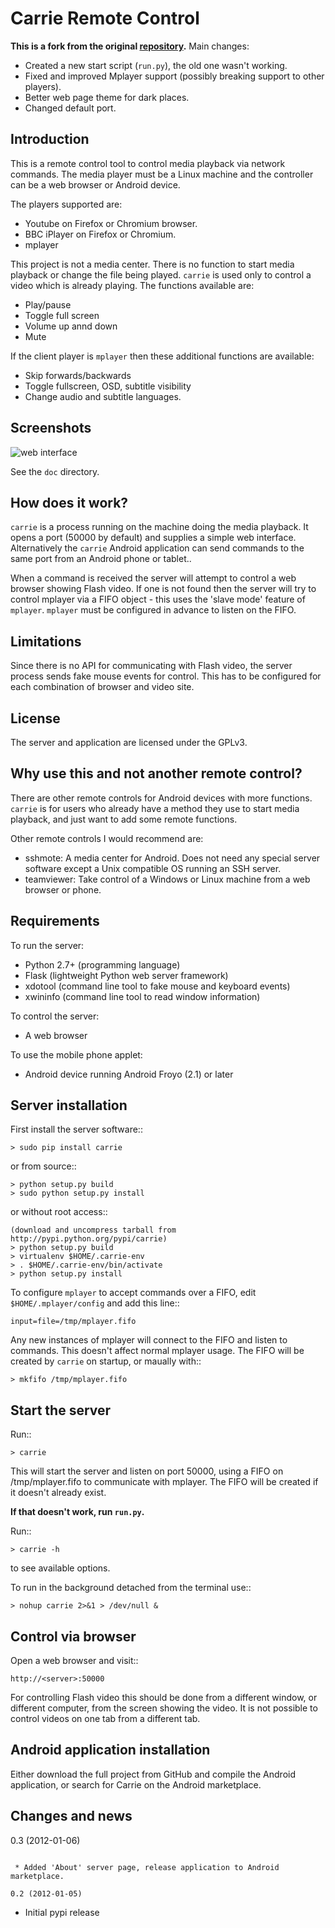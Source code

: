 

Carrie Remote Control
=====================

**This is a fork from the original [repository](https://github.com/mjem/carrie).**
Main changes:

- Created a new start script (`run.py`), the old one wasn't working.
- Fixed and improved Mplayer support (possibly breaking support to other players).
- Better web page theme for dark places.
- Changed default port.

Introduction
------------

This is a remote control tool to control media playback via network commands. The media player must be a Linux machine and the controller can be a web browser or Android device.

The players supported are:

- Youtube on Firefox or Chromium browser.
- BBC iPlayer on Firefox or Chromium.
- mplayer

This project is not a media center. There is no function to start media playback or change the file being played. `carrie` is used only to control a video which is already playing. The functions available are:

- Play/pause
- Toggle full screen
- Volume up annd down
- Mute

If the client player is `mplayer` then these additional functions are available:

- Skip forwards/backwards
- Toggle fullscreen, OSD, subtitle visibility
- Change audio and subtitle languages.

Screenshots
-----------

![web interface](https://rawgit.com/andresmrm/carrie/master/doc/web.png)

See the `doc` directory.

How does it work?
-----------------

`carrie` is a process running on the machine doing the media playback. It opens a port (50000 by default) and supplies a simple web interface. Alternatively the `carrie` Android application can send commands to the same port from an Android phone or tablet..

When a command is received the server will attempt to control a web browser showing Flash video. If one is not found then the server will try to control mplayer via a FIFO object - this uses the 'slave mode' feature of `mplayer`. `mplayer` must be configured in advance to listen on the FIFO.

Limitations
-----------

Since there is no API for communicating with Flash video, the server process sends fake mouse events for control. This has to be configured for each combination of browser and video site.

License
-------

The server and application are licensed under the GPLv3.

Why use this and not another remote control?
--------------------------------------------

There are other remote controls for Android devices with more functions. `carrie` is for users who already have a method they use to start media playback, and just want to add some remote functions.

Other remote controls I would recommend are:

- sshmote: A media center for Android. Does not need any special server software except a Unix compatible OS running an SSH server.
- teamviewer: Take control of a Windows or Linux machine from a web browser or phone.

Requirements
------------

To run the server:

- Python 2.7+ (programming language)
- Flask (lightweight Python web server framework)
- xdotool (command line tool to fake mouse and keyboard events)
- xwininfo (command line tool to read window information)

To control the server:

- A web browser

To use the mobile phone applet:

- Android device running Android Froyo (2.1) or later

Server installation
-------------------

First install the server software::

    > sudo pip install carrie

or from source::

    > python setup.py build
    > sudo python setup.py install

or without root access::

    (download and uncompress tarball from http://pypi.python.org/pypi/carrie)
    > python setup.py build
    > virtualenv $HOME/.carrie-env
    > . $HOME/.carrie-env/bin/activate
    > python setup.py install

To configure `mplayer` to accept commands over a FIFO, edit `$HOME/.mplayer/config` and add this line::

    input=file=/tmp/mplayer.fifo

Any new instances of mplayer will connect to the FIFO and listen to commands. This doesn't affect normal mplayer usage. The FIFO will be created by `carrie` on startup, or maually with::

    > mkfifo /tmp/mplayer.fifo

Start the server
----------------

Run::

    > carrie

This will start the server and listen on port 50000, using a FIFO on /tmp/mplayer.fifo to communicate with mplayer. The FIFO will be created if it doesn't already exist.

**If that doesn't work, run `run.py`.**

Run::

    > carrie -h

to see available options.

To run in the background detached from the terminal use::

    > nohup carrie 2>&1 > /dev/null &

Control via browser
-------------------

Open a web browser and visit::

    http://<server>:50000

For controlling Flash video this should be done from a different window, or different computer, from the screen showing the video. It is not possible to control videos on one tab from a different tab.

Android application installation
--------------------------------

Either download the full project from GitHub and compile the Android application, or search for Carrie on the Android marketplace.

Changes and news
----------------

0.3 (2012-01-06)
~~~~~~~~~~~~~~~~

 * Added 'About' server page, release application to Android marketplace.

0.2 (2012-01-05)
~~~~~~~~~~~~~~~~

 * Initial pypi release
